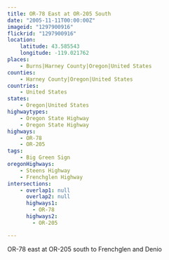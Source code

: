 ```yaml
---
title: OR-78 East at OR-205 South
date: "2005-11-11T00:00:00Z"
imageid: "1297900916"
flickrid: "1297900916"
location:
    latitude: 43.585543
    longitude: -119.021762
places:
    - Burns|Harney County|Oregon|United States
counties:
    - Harney County|Oregon|United States
countries:
    - United States
states:
    - Oregon|United States
highwaytypes:
    - Oregon State Highway
    - Oregon State Highway
highways:
    - OR-78
    - OR-205
tags:
    - Big Green Sign
oregonHighways:
    - Steens Highway
    - Frenchglen Highway
intersections:
    - overlap1: null
      overlap2: null
      highways1:
        - OR-78
      highways2:
        - OR-205

---
```

OR-78 east at OR-205 south to Frenchglen and Denio